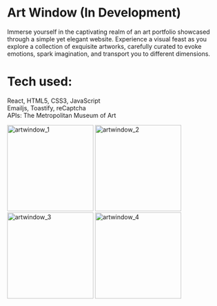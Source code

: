 # Art Window (In Development)

Immerse yourself in the captivating realm of an art portfolio showcased through a simple yet elegant website. Experience a visual feast as you explore a collection of exquisite artworks, carefully curated to evoke emotions, spark imagination, and transport you to different dimensions.

# Tech used: 

React, HTML5, CSS3, JavaScript<br>
Emailjs, Toastify, reCaptcha  <br>
APIs: The Metropolitan Museum of Art

<img width="200" alt="artwindow_1" src="https://github.com/AnastasiiaAsti/artwindow/assets/97631462/990d2cae-f910-4cf6-8b0e-744181241111">
<img width="200" alt="artwindow_2" src="https://github.com/AnastasiiaAsti/artwindow/assets/97631462/5c0bf9dc-0bb5-49dd-ab3f-90e0b539d352">
<img width="200" alt="artwindow_3" src="https://github.com/AnastasiiaAsti/artwindow/assets/97631462/b9738bcc-fadc-45f8-ab19-3da4fc7b7d15">
<img width="200" alt="artwindow_4" src="https://github.com/AnastasiiaAsti/artwindow/assets/97631462/2b1af19a-9462-49ee-9089-f42b0df7e5f3">
